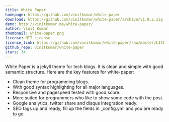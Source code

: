 ```yaml
---
title: White Paper
homepage: https://github.com/vinitkumar/white-paper
download: https://github.com/vinitkumar/white-paper/archive/v1.0.2.zip
demo: http://vinitkumar.me/white-paper/
author: Vinit Kumar
thumbnail: white-paper.png
license: MIT License
license_link: https://github.com/vinitkumar/white-paper/raw/master/LICENSE
github_repo: vinitkumar/white-paper
stars: 34
---
```


White Paper is a jekyll theme for tech blogs. It is clean and simple
with good semantic structure. Here are the key features for
white-paper:

- Clean theme for programming blogs.
- With good syntax highlighting for all major languages.
- Responsive and pagespeed tested with good score.
- More suited for programmers who like to show some code with the post.
- Google analytics, twitter share and disqus integration ready.
- SEO tags up and ready, fill up the fields in _config.yml and you are
  ready to go.
